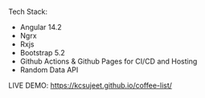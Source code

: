 Tech Stack: 
- Angular 14.2
- Ngrx
- Rxjs
- Bootstrap 5.2
- Github Actions & Github Pages for CI/CD and Hosting
- Random Data API 

LIVE DEMO: https://kcsujeet.github.io/coffee-list/
